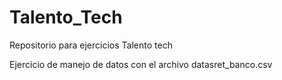 # Talento_Tech
Repositorio para ejercicios Talento tech

Ejercicio de manejo de datos con el archivo datasret_banco.csv
